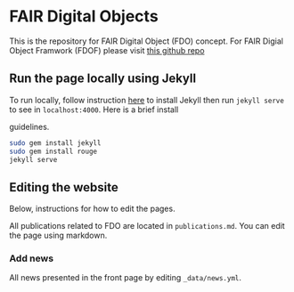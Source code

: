 # FAIR Digital Objects 

This is the repository for FAIR Digital Object (FDO) concept. For FAIR Digial Object Framwork (FDOF) please visit [this github repo](https://github.com/GEDE-RDA-Europe/GEDE/tree/master/FAIR%20Digital%20Objects/FDOF)


## Run the page locally using Jekyll

To run locally, follow instruction [here](https://jekyllrb.com/) to install Jekyll then run `jekyll serve` to see in `localhost:4000`. Here is a brief install 


guidelines.

```bash
sudo gem install jekyll
sudo gem install rouge
jekyll serve
```


## Editing the website

Below, instructions for how to edit the pages. 

All publications related to FDO are located in `publications.md`. You can edit the page using markdown. 

### Add news

All news presented in the front page by editing `_data/news.yml`. 
